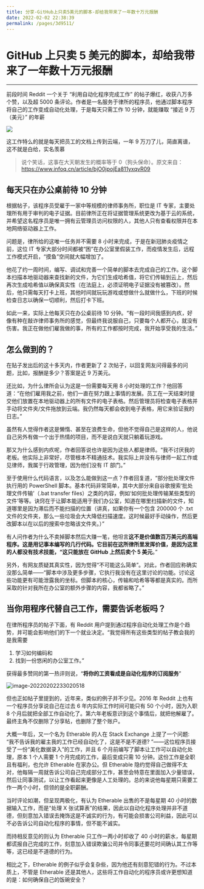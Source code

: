```yaml
---
title: 分享-GitHub上只卖5美元的脚本-却给我带来了一年数十万元报酬
date: 2022-02-02 22:38:39
permalink: /pages/3d9511/
---
```

# GitHub 上只卖 5 美元的脚本，却给我带来了一年数十万元报酬

---

前段时间 Reddit 一个关于 “利用自动化程序完成工作” 的帖子爆红，收获八万多个赞，以及超 5000 条评论。作者是一名服务于律所的程序员，他通过脚本程序将自己的工作变成自动化处理，于是每天只需工作 10 分钟，就能赚取 “接近 9 万（美元）” 的年薪

![](https://cs-wiki.oss-cn-shanghai.aliyuncs.com/img/20220202232659.png)

这工作特么的就是每天把员工的文档上传到云端，一年 9 万刀了儿，简直离谱，这不就是白给，实名羡慕

> 说个笑话，这事在大天朝发生的概率等于 0（狗头保命）。原文来自：https://www.infoq.cn/article/bjO0jpojEa811yxqvR09

## 每天只在办公桌前待 10 分钟

根据帖子，该程序员受雇于一家中等规模的律师事务所，职位是 IT 专家，主要处理所有用于审判的电子证据。目前律所正在将证据管理系统更改为基于云的系统，并希望这名程序员是唯一拥有云管理员访问权限的人，其他人只有查看权限并在本地网络驱动器上工作。

问题是，律所给的这唯一任务并不需要 8 小时来完成，于是在新冠肺炎疫情之前，这位 IT 专家大部分时间都被“困”在办公室里假装工作，而疫情发生后，远程工作模式开启，“摸鱼”空间就大幅增加了。

他花了约一周时间，编写、调试和完善一个简单的脚本去完成自己的工作。这个脚本扫描本地驱动器来查找新的文件，为它们生成哈希值，将它们传输到云上，然后再次生成哈希值以确保真实性（在法庭上，必须证明电子证据没有被篡改）。然后，他只需每天打卡上班，其他时间就玩玩游戏或想做什么就做什么，下班的时候检查日志以确保一切顺利，然后打卡下班。

如此一来，实际上他每天只在办公桌前待 10 分钟。“有一段时间我感到内疚，好像有种在敲诈律师事务所的感觉，但最终我说服自己，只要每个人都开心，就没有伤害。我正在做他们雇我做的事，所有的工作都按时完成，我开始享受我的生活。”

## 怎么做到的？

在贴子发出后的这十多天内，作者更新了 2 次帖子，以回复网友问得最多的问题，比如，报酬是多少？答案是近 9 万美元。

还比如，为什么律所会认为这是一份需要每天用 8 小时处理的工作？他回答道：“在他们雇用我之前，他们一直在努力跟上事情的发展。员工在一天结束时提交他们放置在本地驱动器上的所有文件的电子表格。然后管理员将检查电子表格并手动将文件夹/文件拖放到云端。我仍然每天都会收到电子表格，用它来验证我的日志。”

虽然有人觉得作者这是懒惰、甚至在浪费生命，但他不觉得自己是这样的人，他说自己另外有做一个出于热情的项目，而不是说白天就只躺着玩游戏。

那又为什么感到内疚呢，作者回答说也许是因为这些人都是律师。“我不讨厌我的老板。他实际上非常好，尽管根本不精通技术。我实际上并没有与律师一起工作或见律师，我属于行政管理，因为他们没有 IT 部门。”

至于使用什么代码语言，以及怎么能做到这一点？作者回复道，“部分批处理文件执行用的 PowerShell 脚本。基本代码非常简单，其中大部分来自谷歌搜索‘批处理文件传输’（.bat transfer files）之类的内容，例如‘如何批处理传输某些类型的文件’等等。诀窍在于让脚本能适用于我们办公室，知道在哪里扫描新的文件，知道哪里是因为滞后而不能扫描的位置（讲真，如果你有一个包含 200000 个 .txt 文件的文件夹，那么一些垃圾会大大降低扫描速度。这时候最好手动操作，然后更改脚本以在以后的搜索中忽略该文件夹。）”

有人问作者为什么不卖掉脚本然后大赚一笔，他坦言**这不是价值数百万美元的高端程序。这是用记事本编写的几行代码。它目前在这所律所里发挥价值，是因为这里的人都没有技术技能，“这只能放在 GitHub 上然后卖个 5 美元**。”

另外，有网友质疑其真实性，因为觉得“不可能这么简单”。对此，作者回应称确实没那么简单——“脚本中涉及更多步骤，它执行我没有在这里讨论的功能。讨论这些功能更有可能泄露我的坐标。但脚本的核心，传输和哈希等等都是真实的。而所采取的针对我所在办公室的额外步骤的内容，我都省略了。”

## 当你用程序代替自己工作，需要告诉老板吗？

在律所程序员的帖子下面，有 Reddit 用户提到通过程序自动化处理工作是个趋势，并可能会影响他们的下一个就业决定。“我觉得所有这些类型的帖子教会我的是我需要 

1) 学习如何编码和 
2) 找到一份悠闲的办公室工作。”

获得最多赞同的第一热评则说，“**将你的工资看成是自动化程序的订阅服务**”

![image-20220202233020518](https://cs-wiki.oss-cn-shanghai.aliyuncs.com/img/20220202233020.png)

但也正如帖子里提到的，近年来，类似的例子并不少见。2016 年 Reddit 上也有一个程序员分享说自己在过去 6 年内实际工作时间可能只有 50 个小时，因为入职 8 个月后就把全部工作自动化了。第六年老板意识到这个事情后，就把他解雇了。最终主角不仅删除了分享帖，也删除了整个账户。

大概一年后，又一个名为 Etherable 的人在 Stack Exchange 上提了一个问题: “我不告诉我的雇主我的工作已经自动化了，这是不是不道德? ”——这位程序员接受了一份“美化数据录入”的工作，并且 6 个月前编写了脚本让工作可以自动化处理，原本 1 个人需要 1 个月完成的工作，最后变成只需 10 分钟。这份工作是全职且有福利，也允许 Etherable 在家办公。但 Etherable 隐约觉得自己做得不太对，他每隔一周就告诉公司自己完成部分工作，甚至会特意在里面加入少量错误，然后让同事测试，以让工作看起来更像是人工处理的。总的来说他每星期只需要工作一两个小时，但领的是全职薪酬。

当时评论如潮，但呈现两极化，有认为 Etherable 出售的不是每星期 40 小时的数据输入工作，而是“处理 X 张试算表”的结果，因此以自动化程序处理并非不道德，但刻意加入错误去掩饰这是不诚实的行为，有可能会损害公司利益，因此可以不必告诉公司自动化程序的事情，但不能不诚实。

而持相反意见的则认为 Etherable 只工作一两小时却收了 40 小时的薪水，每星期都谎报自己完成的工作，刻意加入错误欺骗公司并令同事还要花时间确认其工作等等，这已经是不道德的行为。

相比之下，Etherable 的例子似乎会复杂些，因为他还有刻意犯错的行为。不过本质上，不管是 Etherable 还是其他人，这些将工作自动化的程序员或许更想知道的是：如何确保自己的饭碗安全？
